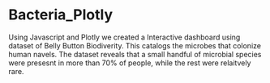 # Bacteria_Plotly
Using Javascript and Plotly we created a Interactive dashboard using dataset of Belly Button Biodiverity. This catalogs the microbes that colonize human navels.
The dataset reveals that a small handful of microbial species were presesnt in more than 70% of people, while the rest were relaitvely rare.
